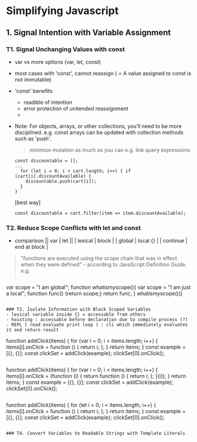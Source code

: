 # Simplifying Javascript

## 1. Signal Intention with Variable Assignment
### T1. Signal Unchanging Values with const
- var vs more options (var, let, const)
- most cases with 'const', cannot reassign ( = A value assigned to const is not immutable)
- 'const' benefits
  - readible of intention
  - error protection of unitended reassignment
  - 
- Note:
  For objects, arrays, or other collections, you’ll need to be more disciplined.
  e.g. const arrays can be updated with collection methods such as 'push'.
  > minimise mutation as much as you can
  > e.g. link query expressions
  ```
  const discountable = [];
  ...
    for (let i = 0; i < cart.length; i++) { if (cart[i].discountAvailable) {
      discountable.push(cart[i]);
    }
  }
  ```
  
  [best way]
  ```
  const discountable = cart.filter(item => item.discountAvailable);
  ```
  
  
### T2. Reduce Scope Conflicts with let and const
- comparison
|| var | let ||
| lexical | block |
| global | local {} |
| continue | end at block |

> "functions are executed using the scope chain that was in effect when they were defined" - according to JavaScript Definition Guide.
> e.g. 
> ```
  var scope = "I am global";
  function whatismyscope(){
     var scope = "I am just a local";
     function func() {return scope;}
     return func;
  }
  whatismyscope()()
  ```

### T3. Isolate Information with Block Scoped Variables
- lexical variable inside {} = accessable from others
- hoisting : accessable before declaration due to compile process (?)
- REPL ( read evaluate print loop ) : cli which immediately evaluates it and return result

```
function addClick(items) {
for (var i = 0; i < items.length; i++) {
items[i].onClick = function () { return i; }; }
return items; }
const example = [{}, {}];
const clickSet = addClick(example); clickSet[0].onClick();
```

```
function addClick(items) {
for (var i = 0; i < items.length; i++) {
items[i].onClick = (function (i) { return function () {
return i; };
 }(i));
}
 return items;
}
const example = [{}, {}];
const clickSet = addClick(example);  clickSet[0].onClick();
```

```
function addClick(items) {
for (let i = 0; i < items.length; i++) {
items[i].onClick = function () { return i; }; }
return items; }
const example = [{}, {}];
const clickSet = addClick(example); clickSet[0].onClick();
```

### T4. Convert Variables to Readable Strings with Template Literals


